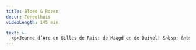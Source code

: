 ```yaml
---
title: Bloed & Rozen
descr: Toneelhuis
videoLength: 145 min

text: >-
  <p>Jeanne d’Arc en Gilles de Rais: de Maagd en de Duivel! &nbsp; &nbsp; &nbsp; &nbsp; &nbsp; &nbsp; &nbsp; &nbsp; </p><p>Op het eerste gezicht zijn deze twee historische figuren elkaars absolute tegenpool. Het eenvoudige Franse boerenmeisje Jeanne d’Arc sterft na enkele spectaculaire overwinningen op Engeland als heks op de brandstapel. De rijke en adellijke Gilles de Rais, die aan haar zijde vocht, geeft zich na haar dood over aan magie, moord en seksuele excessen en sterft op de brandstapel als een boetvaardige zondaar. </p><p>Guy Cassiers en Tom Lanoye concentreren zich op de macht van het instituut Kerk. Brandend actueel. </p><p>Tom Lanoye schrijft de tekst op vraag van regisseur Guy Cassiers, speciaal voor het Festival van Avignon. Het stuk wordt er na de première in Antwerpen opgevoerd in de Cour d'Honneur du Palais des Papes.</p><h5>Credits</h5><p>regie: Guy Cassiers<br>dramaturgie: Erwin Jans<br>tekst: Tom Lanoye<br>spel: Johan Leysen, Abke Haring, Jos Verbist, Stefaan Degand, Johan Van Assche, Katelijne Damen, Han Kerckhoffs<br>vormgeving: &nbsp;Guy Cassiers, Enrico Bagnoli, Ief Spincemaille<br>lichtontwerp: Enrico Bagnoli<br>video-ontwerp: Ief Spincemaille<br>geluidsontwerp: Diederik De Cock<br>muziekbewerking: Dominique Pauwels<br>zang: &nbsp;Collegium vocale Gent<br>kostuumontwerp: Tim Van Steenbergen<br>assistentie kostuumontwerp: Mieke Van Buggenhout<br>productie: Toneelhuis<br>coproductie: &nbsp;De Tijd, Festival d'Avignon, Les Théâtres de la Ville de Luxembourg, deSingel Internationale Kunstcampus, Collegium vocale Gent &nbsp; &nbsp; &nbsp; &nbsp; &nbsp; &nbsp; &nbsp; &nbsp; &nbsp; &nbsp; &nbsp; &nbsp; &nbsp; &nbsp; &nbsp; &nbsp; &nbsp; &nbsp;</p><p>‍</p><p>Opname video door Stake5&nbsp;&nbsp;</p><p>toneelHUIS WORDT HUISTONEEL<br>Een theater kan niet zonder zijn publiek. Ook niet als de zalen noodgedwongen leeg staan. Daarom zoeken de Toneelhuismakers u op vanuit hun schuiloorden. Ze spinnen vanuit hun huizen lange, onzichtbare draden tot bij u, met verhalen, gedichten, gedachten en beelden. Zo wordt Toneelhuis voor even Huistoneel. Geniet ervan!<br><a href="http://huistoneel.be/" target="_blank">huistoneel.be</a></p><p>‍</p>
---
```

